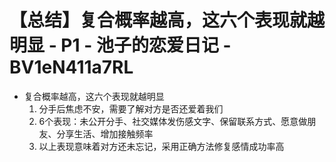 # 【总结】复合概率越高，这六个表现就越明显 - P1 - 池子的恋爱日记 - BV1eN411a7RL

-   复合概率越高，这六个表现就越明显
    1.  分手后焦虑不安，需要了解对方是否还爱着我们
    2.  6个表现：未公开分手、社交媒体发伤感文字、保留联系方式、愿意做朋友、分享生活、增加接触频率
    3.  以上表现意味着对方还未忘记，采用正确方法修复感情成功率高